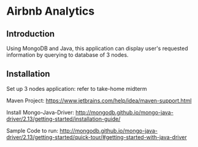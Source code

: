 # Airbnb Analytics 

## Introduction

Using MongoDB and Java, this application can display user's requested information by querying to database of 3 nodes. 

## Installation

Set up 3 nodes application: refer to take-home midterm 

Maven Project: https://www.jetbrains.com/help/idea/maven-support.html

Install Mongo-Java-Driver: http://mongodb.github.io/mongo-java-driver/2.13/getting-started/installation-guide/

Sample Code to run: http://mongodb.github.io/mongo-java-driver/2.13/getting-started/quick-tour/#getting-started-with-java-driver

